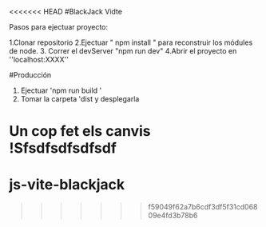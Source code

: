 <<<<<<< HEAD
#BlackJack Vidte

Pasos para ejectuar proyecto:

1.Clonar repositorio
2.Ejectuar " npm install  " para reconstruir los módules de node. 
3. Correr el devServer "npm run dev"
4.Abrir el proyecto en ''localhost:XXXX''

#Producción

1. Ejectuar 'npm run build '
2. Tomar la carpeta 'dist y desplegarla

Un cop fet els canvis !Sfsdfsdfsdfsdf
=======
# js-vite-blackjack
>>>>>>> f59049f62a7b6cdf3df5f31cd06809e4fd3b78b6
